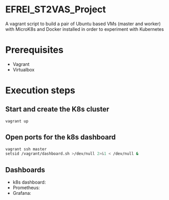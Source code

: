 # EFREI_ST2VAS_Project
A vagrant script to build a pair of Ubuntu based VMs (master and worker) with MicroK8s and Docker installed in order to experiment with Kubernetes

# Prerequisites
 - Vagrant
 - Virtualbox

# Execution steps

## Start and create the K8s cluster
```bash
vagrant up
```
## Open ports for the k8s dashboard
```bash
vagrant ssh master
setsid /vagrant/dashboard.sh >/dev/null 2>&1 < /dev/null &
```
## Dashboards
- k8s dashboard: [](10.0.0.100:10443)
- Prometheus: [](10.0.0.100:30090)
- Grafana: [](10.0.0.100:30000)
